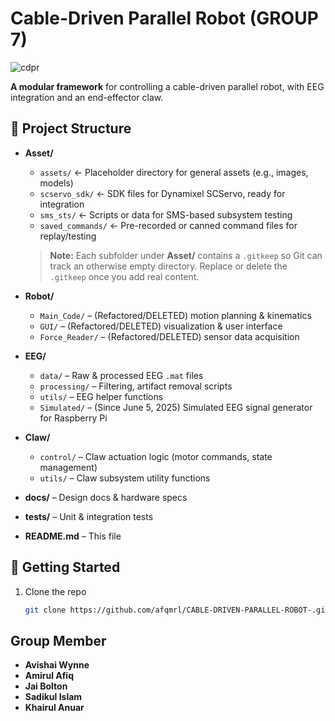 # Cable-Driven Parallel Robot (GROUP 7)

![cdpr](https://github.com/user-attachments/assets/b988b011-0617-4479-93ce-cf66e94fe6da)

**A modular framework** for controlling a cable-driven parallel robot, with EEG integration and an end-effector claw.

## 📂 Project Structure

- **Asset/**  
  - `assets/`           ← Placeholder directory for general assets (e.g., images, models)  
  - `scservo_sdk/`      ← SDK files for Dynamixel SCServo, ready for integration  
  - `sms_sts/`          ← Scripts or data for SMS-based subsystem testing  
  - `saved_commands/`   ← Pre-recorded or canned command files for replay/testing  
  > **Note:** Each subfolder under **Asset/** contains a `.gitkeep` so Git can track an otherwise empty directory. Replace or delete the `.gitkeep` once you add real content.

- **Robot/**  
  - `Main_Code/`        – (Refactored/DELETED) motion planning & kinematics  
  - `GUI/`              – (Refactored/DELETED) visualization & user interface  
  - `Force_Reader/`     – (Refactored/DELETED) sensor data acquisition  

- **EEG/**  
  - `data/`             – Raw & processed EEG `.mat` files  
  - `processing/`       – Filtering, artifact removal scripts  
  - `utils/`            – EEG helper functions  
  - `Simulated/`        – (Since June 5, 2025) Simulated EEG signal generator for Raspberry Pi  

- **Claw/**  
  - `control/`          – Claw actuation logic (motor commands, state management)  
  - `utils/`            – Claw subsystem utility functions  

- **docs/**             – Design docs & hardware specs  
- **tests/**            – Unit & integration tests  
- **README.md**         – This file  

## 🚀 Getting Started

1. Clone the repo  
   ```bash
   git clone https://github.com/afqmrl/CABLE-DRIVEN-PARALLEL-ROBOT-.git


## Group Member
- **Avishai Wynne**
- **Amirul Afiq**
- **Jai Bolton**
- **Sadikul Islam**
- **Khairul Anuar**

